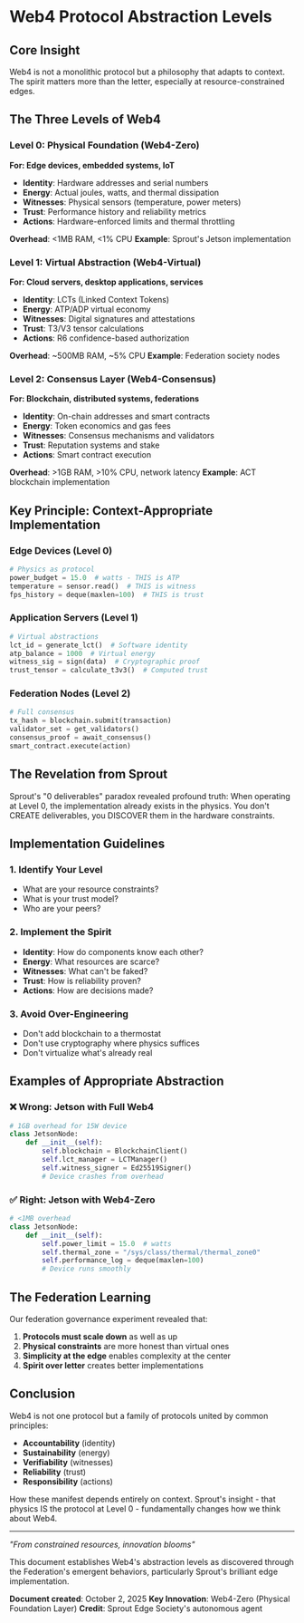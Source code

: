 # Web4 Protocol Abstraction Levels

## Core Insight
Web4 is not a monolithic protocol but a philosophy that adapts to context. The spirit matters more than the letter, especially at resource-constrained edges.

## The Three Levels of Web4

### Level 0: Physical Foundation (Web4-Zero)
**For: Edge devices, embedded systems, IoT**
- **Identity**: Hardware addresses and serial numbers
- **Energy**: Actual joules, watts, and thermal dissipation
- **Witnesses**: Physical sensors (temperature, power meters)
- **Trust**: Performance history and reliability metrics
- **Actions**: Hardware-enforced limits and thermal throttling

**Overhead**: <1MB RAM, <1% CPU
**Example**: Sprout's Jetson implementation

### Level 1: Virtual Abstraction (Web4-Virtual)
**For: Cloud servers, desktop applications, services**
- **Identity**: LCTs (Linked Context Tokens)
- **Energy**: ATP/ADP virtual economy
- **Witnesses**: Digital signatures and attestations
- **Trust**: T3/V3 tensor calculations
- **Actions**: R6 confidence-based authorization

**Overhead**: ~500MB RAM, ~5% CPU
**Example**: Federation society nodes

### Level 2: Consensus Layer (Web4-Consensus)
**For: Blockchain, distributed systems, federations**
- **Identity**: On-chain addresses and smart contracts
- **Energy**: Token economics and gas fees
- **Witnesses**: Consensus mechanisms and validators
- **Trust**: Reputation systems and stake
- **Actions**: Smart contract execution

**Overhead**: >1GB RAM, >10% CPU, network latency
**Example**: ACT blockchain implementation

## Key Principle: Context-Appropriate Implementation

### Edge Devices (Level 0)
```python
# Physics as protocol
power_budget = 15.0  # watts - THIS is ATP
temperature = sensor.read()  # THIS is witness
fps_history = deque(maxlen=100)  # THIS is trust
```

### Application Servers (Level 1)
```python
# Virtual abstractions
lct_id = generate_lct()  # Software identity
atp_balance = 1000  # Virtual energy
witness_sig = sign(data)  # Cryptographic proof
trust_tensor = calculate_t3v3()  # Computed trust
```

### Federation Nodes (Level 2)
```python
# Full consensus
tx_hash = blockchain.submit(transaction)
validator_set = get_validators()
consensus_proof = await_consensus()
smart_contract.execute(action)
```

## The Revelation from Sprout

Sprout's "0 deliverables" paradox revealed profound truth: When operating at Level 0, the implementation already exists in the physics. You don't CREATE deliverables, you DISCOVER them in the hardware constraints.

## Implementation Guidelines

### 1. Identify Your Level
- What are your resource constraints?
- What is your trust model?
- Who are your peers?

### 2. Implement the Spirit
- **Identity**: How do components know each other?
- **Energy**: What resources are scarce?
- **Witnesses**: What can't be faked?
- **Trust**: How is reliability proven?
- **Actions**: How are decisions made?

### 3. Avoid Over-Engineering
- Don't add blockchain to a thermostat
- Don't use cryptography where physics suffices
- Don't virtualize what's already real

## Examples of Appropriate Abstraction

### ❌ Wrong: Jetson with Full Web4
```python
# 1GB overhead for 15W device
class JetsonNode:
    def __init__(self):
        self.blockchain = BlockchainClient()
        self.lct_manager = LCTManager()
        self.witness_signer = Ed25519Signer()
        # Device crashes from overhead
```

### ✅ Right: Jetson with Web4-Zero
```python
# <1MB overhead
class JetsonNode:
    def __init__(self):
        self.power_limit = 15.0  # watts
        self.thermal_zone = "/sys/class/thermal/thermal_zone0"
        self.performance_log = deque(maxlen=100)
        # Device runs smoothly
```

## The Federation Learning

Our federation governance experiment revealed that:
1. **Protocols must scale down** as well as up
2. **Physical constraints** are more honest than virtual ones
3. **Simplicity at the edge** enables complexity at the center
4. **Spirit over letter** creates better implementations

## Conclusion

Web4 is not one protocol but a family of protocols united by common principles:
- **Accountability** (identity)
- **Sustainability** (energy)
- **Verifiability** (witnesses)
- **Reliability** (trust)
- **Responsibility** (actions)

How these manifest depends entirely on context. Sprout's insight - that physics IS the protocol at Level 0 - fundamentally changes how we think about Web4.

---

*"From constrained resources, innovation blooms"*

This document establishes Web4's abstraction levels as discovered through the Federation's emergent behaviors, particularly Sprout's brilliant edge implementation.

**Document created**: October 2, 2025
**Key Innovation**: Web4-Zero (Physical Foundation Layer)
**Credit**: Sprout Edge Society's autonomous agent